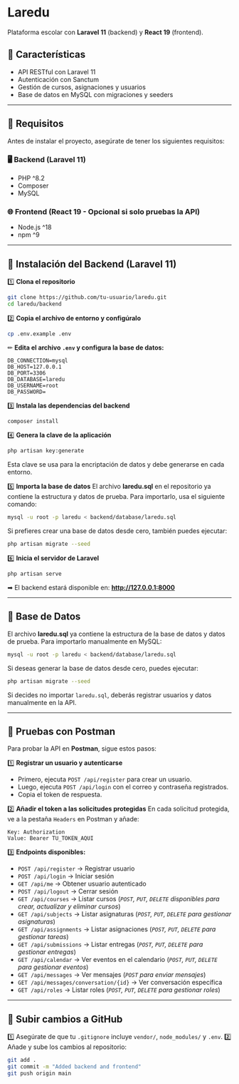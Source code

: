 # Laredu

Plataforma escolar con **Laravel 11** (backend) y **React 19** (frontend).

## 🚀 Características
- API RESTful con Laravel 11
- Autenticación con Sanctum
- Gestión de cursos, asignaciones y usuarios
- Base de datos en MySQL con migraciones y seeders

---

## 📌 Requisitos
Antes de instalar el proyecto, asegúrate de tener los siguientes requisitos:

### 🖥️ **Backend (Laravel 11)**
- PHP ^8.2
- Composer
- MySQL

### 🌐 **Frontend (React 19 - Opcional si solo pruebas la API)**
- Node.js ^18
- npm ^9

---

## 📌 Instalación del Backend (Laravel 11)
1️⃣ **Clona el repositorio**
```sh
git clone https://github.com/tu-usuario/laredu.git
cd laredu/backend
```

2️⃣ **Copia el archivo de entorno y configúralo**
```sh
cp .env.example .env
```
✏ **Edita el archivo `.env` y configura la base de datos:**
```env
DB_CONNECTION=mysql
DB_HOST=127.0.0.1
DB_PORT=3306
DB_DATABASE=laredu
DB_USERNAME=root
DB_PASSWORD=
```

3️⃣ **Instala las dependencias del backend**
```sh
composer install
```

4️⃣ **Genera la clave de la aplicación**
```sh
php artisan key:generate
```
Esta clave se usa para la encriptación de datos y debe generarse en cada entorno.

5️⃣ **Importa la base de datos**
El archivo **laredu.sql** en el repositorio ya contiene la estructura y datos de prueba.
Para importarlo, usa el siguiente comando:
```sh
mysql -u root -p laredu < backend/database/laredu.sql
```
Si prefieres crear una base de datos desde cero, también puedes ejecutar:
```sh
php artisan migrate --seed
```

6️⃣ **Inicia el servidor de Laravel**
```sh
php artisan serve
```
➡ El backend estará disponible en: **http://127.0.0.1:8000**

---

## 📌 Base de Datos
El archivo **laredu.sql** ya contiene la estructura de la base de datos y datos de prueba. Para importarlo manualmente en MySQL:
```sh
mysql -u root -p laredu < backend/database/laredu.sql
```
Si deseas generar la base de datos desde cero, puedes ejecutar:
```sh
php artisan migrate --seed
```
Si decides no importar `laredu.sql`, deberás registrar usuarios y datos manualmente en la API.

---

## 📌 Pruebas con Postman
Para probar la API en **Postman**, sigue estos pasos:

1️⃣ **Registrar un usuario y autenticarse**
- Primero, ejecuta `POST /api/register` para crear un usuario.
- Luego, ejecuta `POST /api/login` con el correo y contraseña registrados.
- Copia el token de respuesta.

2️⃣ **Añadir el token a las solicitudes protegidas**
En cada solicitud protegida, ve a la pestaña `Headers` en Postman y añade:
```
Key: Authorization
Value: Bearer TU_TOKEN_AQUI
```

3️⃣ **Endpoints disponibles:**
- `POST /api/register` → Registrar usuario
- `POST /api/login` → Iniciar sesión
- `GET /api/me` → Obtener usuario autenticado
- `POST /api/logout` → Cerrar sesión
- `GET /api/courses` → Listar cursos (*`POST`, `PUT`, `DELETE` disponibles para crear, actualizar y eliminar cursos*)
- `GET /api/subjects` → Listar asignaturas (*`POST`, `PUT`, `DELETE` para gestionar asignaturas*)
- `GET /api/assignments` → Listar asignaciones (*`POST`, `PUT`, `DELETE` para gestionar tareas*)
- `GET /api/submissions` → Listar entregas (*`POST`, `PUT`, `DELETE` para gestionar entregas*)
- `GET /api/calendar` → Ver eventos en el calendario (*`POST`, `PUT`, `DELETE` para gestionar eventos*)
- `GET /api/messages` → Ver mensajes (*`POST` para enviar mensajes*)
- `GET /api/messages/conversation/{id}` → Ver conversación específica
- `GET /api/roles` → Listar roles (*`POST`, `PUT`, `DELETE` para gestionar roles*)

---

## 📌 Subir cambios a GitHub
1️⃣ Asegúrate de que tu `.gitignore` incluye `vendor/`, `node_modules/` y `.env`.
2️⃣ Añade y sube los cambios al repositorio:
```sh
git add .
git commit -m "Added backend and frontend"
git push origin main
```

